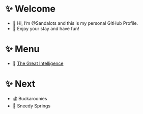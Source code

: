 # ✨ Welcome
- 👋 Hi, I’m @Sandalots and this is my personal GitHub Profile.
- 🍹 Enjoy your stay and have fun!



# ✨ Menu
- 🧑‍ [The Great Intelligence](https://www.sandymacdonald.co.uk)



# ✨ Next
- 💰 Buckaroonies
- 🌴 Sneedy Springs



<!---
Sandalots/Sandalots is a ✨ special ✨ repository because its `README.md` (this file) appears on your GitHub profile.
You can click the Preview link to take a look at your changes.
--->

